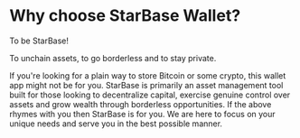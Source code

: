 # Why choose StarBase Wallet?

To be StarBase!

To unchain assets, to go borderless and to stay private.

If you're looking for a plain way to store Bitcoin or some crypto, this wallet app might not be for you. StarBase is primarily an asset management tool built for those looking to decentralize capital, exercise genuine control over assets and grow wealth through borderless opportunities.
If the above rhymes with you then StarBase is for you. We are here to focus on your unique needs and serve you in the best possible manner.
